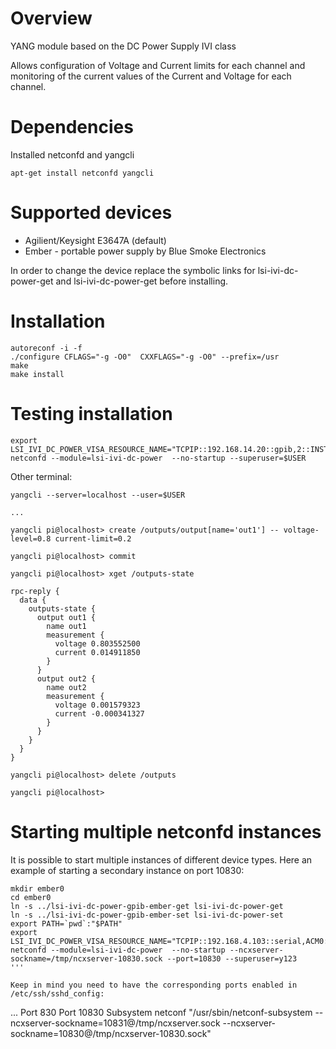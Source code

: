 # Overview

YANG module based on the DC Power Supply IVI class

Allows configuration of Voltage and Current limits for each channel and
monitoring of the current values of the Current and Voltage for each channel.


# Dependencies
Installed netconfd and yangcli
```
apt-get install netconfd yangcli
```

# Supported devices
* Agilient/Keysight E3647A (default)
* Ember - portable power supply by Blue Smoke Electronics

In order to change the device replace the symbolic links for lsi-ivi-dc-power-get and lsi-ivi-dc-power-get before installing.

# Installation
```
autoreconf -i -f
./configure CFLAGS="-g -O0"  CXXFLAGS="-g -O0" --prefix=/usr
make
make install
```

# Testing installation
```
export LSI_IVI_DC_POWER_VISA_RESOURCE_NAME="TCPIP::192.168.14.20::gpib,2::INSTR"
netconfd --module=lsi-ivi-dc-power  --no-startup --superuser=$USER
```

Other terminal:
```
yangcli --server=localhost --user=$USER

...

yangcli pi@localhost> create /outputs/output[name='out1'] -- voltage-level=0.8 current-limit=0.2

yangcli pi@localhost> commit

yangcli pi@localhost> xget /outputs-state

rpc-reply {
  data {
    outputs-state {
      output out1 {
        name out1
        measurement {
          voltage 0.803552500
          current 0.014911850
        }
      }
      output out2 {
        name out2
        measurement {
          voltage 0.001579323
          current -0.000341327
        }
      }
    }
  }
}
 
yangcli pi@localhost> delete /outputs
 
yangcli pi@localhost>
```

# Starting multiple netconfd instances
It is possible to start multiple instances of different device types. Here an example of starting a secondary instance on port 10830:
```
mkdir ember0
cd ember0
ln -s ../lsi-ivi-dc-power-gpib-ember-get lsi-ivi-dc-power-get
ln -s ../lsi-ivi-dc-power-gpib-ember-set lsi-ivi-dc-power-set
export PATH=`pwd`:"$PATH"
export LSI_IVI_DC_POWER_VISA_RESOURCE_NAME="TCPIP::192.168.4.103::serial,ACM0::INSTR"
netconfd --module=lsi-ivi-dc-power  --no-startup --ncxserver-sockname=/tmp/ncxserver-10830.sock --port=10830 --superuser=y123
'''

Keep in mind you need to have the corresponding ports enabled in /etc/ssh/sshd_config:

```
...
Port 830
Port 10830
Subsystem netconf "/usr/sbin/netconf-subsystem --ncxserver-sockname=10831@/tmp/ncxserver.sock --ncxserver-sockname=10830@/tmp/ncxserver-10830.sock"
```

